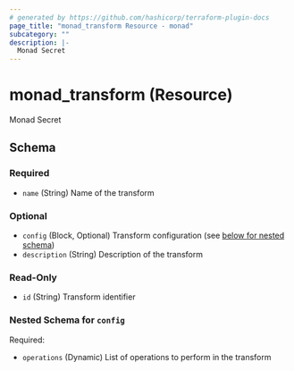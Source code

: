 ```yaml
---
# generated by https://github.com/hashicorp/terraform-plugin-docs
page_title: "monad_transform Resource - monad"
subcategory: ""
description: |-
  Monad Secret
---
```


# monad_transform (Resource)

Monad Secret



<!-- schema generated by tfplugindocs -->
## Schema

### Required

- `name` (String) Name of the transform

### Optional

- `config` (Block, Optional) Transform configuration (see [below for nested schema](#nestedblock--config))
- `description` (String) Description of the transform

### Read-Only

- `id` (String) Transform identifier

<a id="nestedblock--config"></a>
### Nested Schema for `config`

Required:

- `operations` (Dynamic) List of operations to perform in the transform
